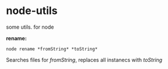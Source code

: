 # node-utils
some utils. for node

**rename:**

`node rename *fromString* *toString*`

Searches files for *fromString*, replaces all instanecs with *toString*
